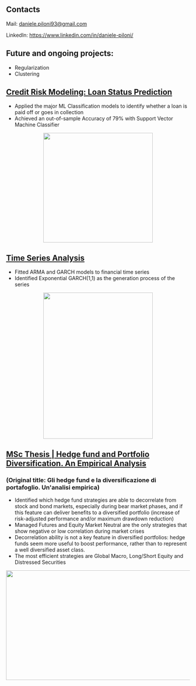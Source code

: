 ## Contacts
Mail: daniele.piloni93@gmail.com

LinkedIn: https://www.linkedin.com/in/daniele-piloni/


## Future and ongoing projects:
* Regularization
* Clustering


## [Credit Risk Modeling: Loan Status Prediction](https://github.com/dpiloni/Classification-Project-Loan-Status-Prediction)
* Applied the major ML Classification models to identify whether a loan is paid off or goes in collection 
* Achieved an out-of-sample Accuracy of 79% with Support Vector Machine Classifier

<p align="center">
     <img src="https://user-images.githubusercontent.com/78954578/115143815-c8fcce80-a049-11eb-96d3-ed34c39db710.jpg" width="300" height="300">
     </p>

## [Time Series Analysis](https://github.com/dpiloni/Time-Series-Analysis)
* Fitted ARMA and GARCH models to financial time series
* Identified Exponential GARCH(1,1) as the generation process of the series

<p align="center">
     <img src="https://user-images.githubusercontent.com/78954578/114269196-c5dc5f80-9a05-11eb-9a2a-6c0303db951b.jpeg" width="300" height="400">
     </p>
     
## [MSc Thesis | Hedge fund and Portfolio Diversification. An Empirical Analysis](https://github.com/dpiloni/MSc-Thesis-Hedge-fund-and-Portfolio-Diversification.-An-Empirical-Analysis)
### (Original title: Gli hedge fund e la diversificazione di portafoglio. Un'analisi empirica)
* Identified which hedge fund strategies are able to decorrelate from stock and bond markets, especially during bear market phases, and if this feature can deliver benefits to a diversified portfolio (increase of risk-adjusted performance and/or maximum drawdown reduction)
* Managed Futures  and  Equity Market Neutral are the only strategies that show negative or low correlation during market crises
* Decorrelation ability is not a key feature in diversified portfolios: hedge funds seem more useful to boost performance, rather than to represent a well diversified asset class.
* The most efficient strategies are Global Macro, Long/Short Equity and Distressed Securities

<p align="center">
     <img src="https://user-images.githubusercontent.com/78954578/113745858-f8d0db80-9705-11eb-8355-95f6f541d536.jpg" width="700" height="300">
     </p>
     

